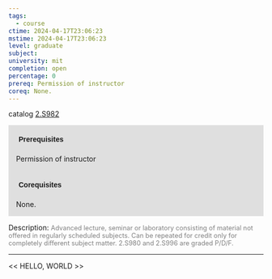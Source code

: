 ```yaml
---
tags:
  - course
ctime: 2024-04-17T23:06:23
mstime: 2024-04-17T23:06:23
level: graduate
subject: 
university: mit
completion: open
percentage: 0
prereq: Permission of instructor
coreq: None.
---
```


catalog [2.S982](http://student.mit.edu/catalog/m2c.html#2.S982)

<span style="display: block; padding: 15px; background-color: rgb(100, 100, 100, 0.2);"><font id="m_prereq1993_0" style="display: block; font-family: Arial, sans-serif; font-weight: bold; padding: 5px">Prerequisites</font><br><span id="prereq1993_0">Permission of instructor</span></span>
<span style="display: block; padding: 15px; background-color: rgb(100, 100, 100, 0.2);"><font id="m_coreq1993_0" style="display: block; font-family: Arial, sans-serif; font-weight: bold; padding: 5px">Corequisites</font><br><span id="coreq1993_0">None.</span></span>

<font style="">Description:</font>
<font style="color: grey; font-size: 0.8rem;">Advanced lecture, seminar or laboratory consisting of material not offered in regularly scheduled subjects. Can be repeated for credit only for completely different subject matter. 2.S980 and 2.S996 are graded P/D/F.</font>



---

<< HELLO, WORLD >>
